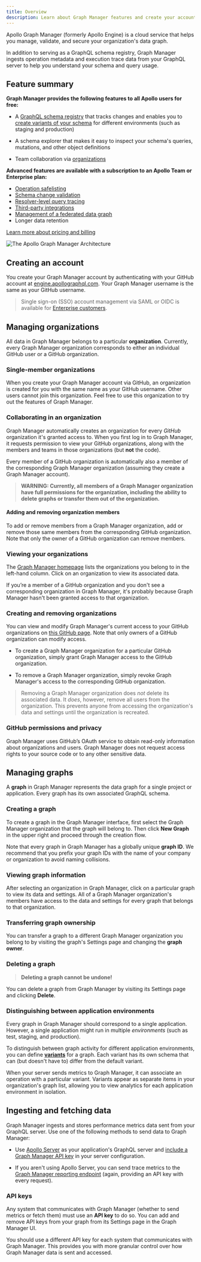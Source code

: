 ```yaml
---
title: Overview
description: Learn about Graph Manager features and create your account
---
```


Apollo Graph Manager (formerly Apollo Engine) is a cloud service that helps you manage,
validate, and secure your organization's data graph.

In addition to serving as a GraphQL schema registry, Graph Manager ingests operation metadata and execution trace data from your GraphQL server to help you understand
your schema and query usage.

## Feature summary

**Graph Manager provides the following features to all Apollo users for free:**

* A [GraphQL schema registry](/platform/schema-registry/) that tracks changes
and enables you to [create variants of your schema](/platform/schema-registry/#managing-environments) for different environments
(such as staging and production)

* A schema explorer that makes it easy to inspect your schema's queries,
mutations, and other object definitions

* Team collaboration via [organizations](#managing-organizations)

**Advanced features are available with a subscription to an Apollo Team or Enterprise plan:**

* [Operation safelisting](/platform/operation-registry/)
* [Schema change validation](/platform/schema-validation/)
* [Resolver-level query tracing](/platform/performance/)
* [Third-party integrations](/platform/integrations/)
* [Management of a federated data graph](/platform/federation/)
* Longer data retention

[Learn more about pricing and billing](https://www.apollographql.com/plans/)

![The Apollo Graph Manager Architecture](../img/apollo-engine/graph-manager-architecture.png)

## Creating an account

You create your Graph Manager account by authenticating with your GitHub account at [engine.apollographql.com](https://engine.apollographql.com). Your Graph Manager username is the same as your GitHub username.

>Single sign-on (SSO) account management via SAML or OIDC is available for [Enterprise customers](https://www.apollographql.com/plans/).

## Managing organizations

All data in Graph Manager belongs to a particular **organization**. Currently,
every Graph Manager organization corresponds to either an individual GitHub user or a GitHub organization.

### Single-member organizations

When you create your Graph Manager account via GitHub, an organization is created for you 
with the same name as your GitHub username. Other users cannot join this organization.
Feel free to use this organization to try out the features of Graph Manager.

### Collaborating in an organization

Graph Manager automatically creates an organization for every _GitHub_ organization
 it's granted access to. When you first log in to Graph Manager, it requests permission to view your GitHub organizations, along with the members and teams in those organizations (but **not** the code).

Every member of a GitHub organization is automatically also a member of the corresponding Graph Manager organization (assuming they create a Graph Manager account).

> **WARNING: Currently, all members of a Graph Manager organization have full permissions
> for the organization, including the ability to delete graphs or transfer them
> out of the organization.**

#### Adding and removing organization members

To add or remove members from a Graph Manager organization, add or remove those
same members from the corresponding GitHub organization. Note that only the owner
of a GitHub organization can remove members.

### Viewing your organizations

The [Graph Manager homepage](https://engine.apollographql.com) lists the organizations you belong to in the left-hand column.
Click on an organization to view its associated data.

If you’re a member of a GitHub organization and you don't see a corresponding organization in Graph Manager, it's probably because Graph Manager hasn't been granted access
to that organization.

### Creating and removing organizations

You can view and modify Graph Manager's current access to your GitHub
organizations on [this GitHub page](https://github.com/settings/connections/applications/4c69c4c9eafb16eab1b5). Note that only owners of a GitHub organization can modify access.

* To create a Graph Manager organization for a particular GitHub organization, simply
grant Graph Manager access to the GitHub organization.

* To remove a Graph Manager organization, simply revoke Graph Manager's access to
the corresponding GitHub organization.

>Removing a Graph Manager organization does _not_ delete its associated data. It
>_does_, however, remove all users from the organization. This prevents anyone from accessing
>the organization's data and settings until the organization is recreated.

### GitHub permissions and privacy

Graph Manager uses GitHub’s OAuth service to obtain read-only information about organizations and users. Graph Manager does not request access rights to your source code or to any other sensitive data.

## Managing graphs

A **graph** in Graph Manager represents the data graph for a single project or application. Every graph has its own associated GraphQL schema. 

### Creating a graph

To create a graph in the Graph Manager interface, first select the Graph Manager organization
that the graph will belong to. Then click **New Graph** in the upper right and
proceed through the creation flow.

Note that every graph in Graph Manager has a globally unique **graph ID**. We recommend that you prefix your graph IDs with the name of your company or organization to avoid naming collisions.

### Viewing graph information

After selecting an organization in Graph Manager, click on a particular graph
to view its data and settings. All of a Graph Manager organization's members have
access to the data and settings for every graph that belongs to that organization. 

### Transferring graph ownership

You can transfer a graph to a different Graph Manager organization you belong to
by visiting the graph's Settings page and changing the **graph owner**.

### Deleting a graph

>**Deleting a graph cannot be undone!**

You can delete a graph from Graph Manager by visiting its Settings page and clicking
**Delete**.

### Distinguishing between application environments

Every graph in Graph Manager should correspond to a single application. However, a single
application might run in multiple _environments_ (such as test, staging, and production).

To distinguish between graph activity for different application environments, you can define [**variants**](https://www.apollographql.com/docs/platform/schema-registry/#managing-environments) for a graph. Each variant has its own schema
that can (but doesn't have to) differ from the default variant.

When your server sends metrics to Graph Manager, it can associate an operation with
a particular variant. Variants appear as separate items in your organization's graph list, allowing you to view analytics for 
each application environment in isolation.

## Ingesting and fetching data

Graph Manager ingests and stores performance metrics data sent from your GraphQL server.
Use one of the following methods to send data to Graph Manager:

* Use [Apollo Server](https://www.apollographql.com/docs/apollo-server/) as your application's GraphQL server and [include a Graph Manager API key](/tutorial/production/#get-a-graph-manager-api-key) in your server configuration.

* If you aren't using Apollo Server, you can send trace metrics to the [Graph Manager reporting endpoint](/references/setup-analytics/#graph-manager-reporting-endpoint) (again,
providing an API key with every request).

### API keys

Any system that communicates with Graph Manager (whether to send metrics or fetch them)
must use an **API key** to do so. You can add and remove API keys from your graph
from its Settings page in the Graph Manager UI.

You should use a different API key for each system that communicates
with Graph Manager. This provides you with more granular control over how Graph
Manager data is sent and accessed.

